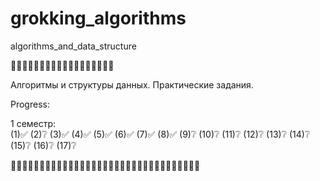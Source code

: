 # grokking_algorithms
algorithms_and_data_structure

🍒🍒🍒🍒🍒🍒🍒🍒🍒🍒🍒🍒🍒🍒🍒🍒🍒🍒

Алгоритмы и структуры данных. Практические задания.

Progress:

1 семестр:  
(1)✅ (2)❔ (3)✅ (4)✅ (5)✅ (6)✅ (7)✅ (8)✅ (9)❔ (10)❔ (11)❔ (12)❔ (13)❔ (14)❔ (15)❔ (16)❔ (17)❔   

🍒🍒🍒🍒🍒🍒🍒🍒🍒🍒🍒🍒🍒🍒🍒🍒🍒🍒🍒🍒🍒🍒🍒🍒🍒🍒🍒🍒🍒🍒🍒🍒🍒
